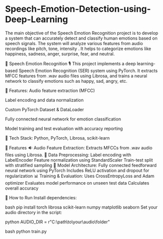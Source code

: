 # Speech-Emotion-Detection-using-Deep-Learning
The main objective of the Speech Emotion Recognition project is to develop a system that can accurately detect and classify human emotions based on speech signals. The system will analyze various features from audio recordings like pitch, tone, intensity . It helps to categorize emotions like happiness, sadness, anger, surprise, fear, and neutral.

📁 Speech Emotion Recognition 🎙️
This project implements a deep learning-based Speech Emotion Recognition (SER) system using PyTorch. It extracts MFCC features from .wav audio files using Librosa, and trains a neural network to classify emotions such as happy, sad, angry, etc.

🔧 Features:
Audio feature extraction (MFCC)

Label encoding and data normalization

Custom PyTorch Dataset & DataLoader

Fully connected neural network for emotion classification

Model training and test evaluation with accuracy reporting

🧠 Tech Stack:
Python, PyTorch, Librosa, scikit-learn

📌 Features
🔉 Audio Feature Extraction: Extracts MFCCs from .wav audio files using Librosa.
🔄 Data Preprocessing:
Label encoding with LabelEncoder
Feature normalization using StandardScaler
Train-test split with stratified sampling
🧠 Model Architecture:
Fully connected feedforward neural network using PyTorch
Includes ReLU activation and dropout for regularization
📊 Training & Evaluation:
Uses CrossEntropyLoss and Adam optimizer
Evaluates model performance on unseen test data
Calculates overall accuracy

🚀 How to Run
Install dependencies:

bash
pip install torch librosa scikit-learn numpy matplotlib seaborn
Set your audio directory in the script:

python
AUDIO_DIR = r"C:\path\to\your\audio\folder"

bash
python train.py





